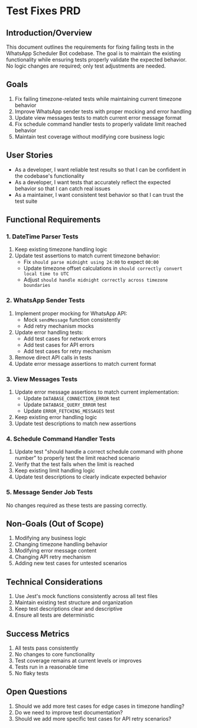 # Test Fixes PRD

## Introduction/Overview
This document outlines the requirements for fixing failing tests in the WhatsApp Scheduler Bot codebase. The goal is to maintain the existing functionality while ensuring tests properly validate the expected behavior. No logic changes are required; only test adjustments are needed.

## Goals
1. Fix failing timezone-related tests while maintaining current timezone behavior
2. Improve WhatsApp sender tests with proper mocking and error handling
3. Update view messages tests to match current error message format
4. Fix schedule command handler tests to properly validate limit reached behavior
5. Maintain test coverage without modifying core business logic

## User Stories
- As a developer, I want reliable test results so that I can be confident in the codebase's functionality
- As a developer, I want tests that accurately reflect the expected behavior so that I can catch real issues
- As a maintainer, I want consistent test behavior so that I can trust the test suite

## Functional Requirements

### 1. DateTime Parser Tests
1. Keep existing timezone handling logic
2. Update test assertions to match current timezone behavior:
   - Fix `should parse midnight using 24:00` to expect `00:00`
   - Update timezone offset calculations in `should correctly convert local time to UTC`
   - Adjust `should handle midnight correctly across timezone boundaries`

### 2. WhatsApp Sender Tests
1. Implement proper mocking for WhatsApp API:
   - Mock `sendMessage` function consistently
   - Add retry mechanism mocks
2. Update error handling tests:
   - Add test cases for network errors
   - Add test cases for API errors
   - Add test cases for retry mechanism
3. Remove direct API calls in tests
4. Update error message assertions to match current format

### 3. View Messages Tests
1. Update error message assertions to match current implementation:
   - Update `DATABASE_CONNECTION_ERROR` test
   - Update `DATABASE_QUERY_ERROR` test
   - Update `ERROR_FETCHING_MESSAGES` test
2. Keep existing error handling logic
3. Update test descriptions to match new assertions

### 4. Schedule Command Handler Tests
1. Update test "should handle a correct schedule command with phone number" to properly test the limit reached scenario
2. Verify that the test fails when the limit is reached
3. Keep existing limit handling logic
4. Update test descriptions to clearly indicate expected behavior

### 5. Message Sender Job Tests
No changes required as these tests are passing correctly.

## Non-Goals (Out of Scope)
1. Modifying any business logic
2. Changing timezone handling behavior
3. Modifying error message content
4. Changing API retry mechanism
5. Adding new test cases for untested scenarios

## Technical Considerations
1. Use Jest's mock functions consistently across all test files
2. Maintain existing test structure and organization
3. Keep test descriptions clear and descriptive
4. Ensure all tests are deterministic

## Success Metrics
1. All tests pass consistently
2. No changes to core functionality
3. Test coverage remains at current levels or improves
4. Tests run in a reasonable time
5. No flaky tests

## Open Questions
1. Should we add more test cases for edge cases in timezone handling?
2. Do we need to improve test documentation?
3. Should we add more specific test cases for API retry scenarios? 